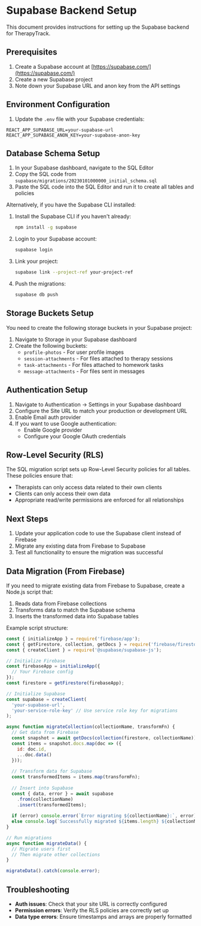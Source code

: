 # Supabase Backend Setup

This document provides instructions for setting up the Supabase backend for TherapyTrack.

## Prerequisites

1. Create a Supabase account at [https://supabase.com/](https://supabase.com/)
2. Create a new Supabase project
3. Note down your Supabase URL and anon key from the API settings

## Environment Configuration

1. Update the `.env` file with your Supabase credentials:

```
REACT_APP_SUPABASE_URL=your-supabase-url
REACT_APP_SUPABASE_ANON_KEY=your-supabase-anon-key
```

## Database Schema Setup

1. In your Supabase dashboard, navigate to the SQL Editor
2. Copy the SQL code from `supabase/migrations/20230101000000_initial_schema.sql`
3. Paste the SQL code into the SQL Editor and run it to create all tables and policies

Alternatively, if you have the Supabase CLI installed:

1. Install the Supabase CLI if you haven't already:
   ```bash
   npm install -g supabase
   ```

2. Login to your Supabase account:
   ```bash
   supabase login
   ```

3. Link your project:
   ```bash
   supabase link --project-ref your-project-ref
   ```

4. Push the migrations:
   ```bash
   supabase db push
   ```

## Storage Buckets Setup

You need to create the following storage buckets in your Supabase project:

1. Navigate to Storage in your Supabase dashboard
2. Create the following buckets:
   - `profile-photos` - For user profile images
   - `session-attachments` - For files attached to therapy sessions
   - `task-attachments` - For files attached to homework tasks
   - `message-attachments` - For files sent in messages

## Authentication Setup

1. Navigate to Authentication → Settings in your Supabase dashboard
2. Configure the Site URL to match your production or development URL
3. Enable Email auth provider
4. If you want to use Google authentication:
   - Enable Google provider
   - Configure your Google OAuth credentials

## Row-Level Security (RLS)

The SQL migration script sets up Row-Level Security policies for all tables. These policies ensure that:

- Therapists can only access data related to their own clients
- Clients can only access their own data
- Appropriate read/write permissions are enforced for all relationships

## Next Steps

1. Update your application code to use the Supabase client instead of Firebase
2. Migrate any existing data from Firebase to Supabase
3. Test all functionality to ensure the migration was successful

## Data Migration (From Firebase)

If you need to migrate existing data from Firebase to Supabase, create a Node.js script that:

1. Reads data from Firebase collections
2. Transforms data to match the Supabase schema
3. Inserts the transformed data into Supabase tables

Example script structure:

```javascript
const { initializeApp } = require('firebase/app');
const { getFirestore, collection, getDocs } = require('firebase/firestore');
const { createClient } = require('@supabase/supabase-js');

// Initialize Firebase
const firebaseApp = initializeApp({
  // Your Firebase config
});
const firestore = getFirestore(firebaseApp);

// Initialize Supabase
const supabase = createClient(
  'your-supabase-url',
  'your-service-role-key' // Use service role key for migrations
);

async function migrateCollection(collectionName, transformFn) {
  // Get data from Firebase
  const snapshot = await getDocs(collection(firestore, collectionName));
  const items = snapshot.docs.map(doc => ({
    id: doc.id,
    ...doc.data()
  }));
  
  // Transform data for Supabase
  const transformedItems = items.map(transformFn);
  
  // Insert into Supabase
  const { data, error } = await supabase
    .from(collectionName)
    .insert(transformedItems);
    
  if (error) console.error(`Error migrating ${collectionName}:`, error);
  else console.log(`Successfully migrated ${items.length} ${collectionName}`);
}

// Run migrations
async function migrateData() {
  // Migrate users first
  // Then migrate other collections
}

migrateData().catch(console.error);
```

## Troubleshooting

- **Auth issues**: Check that your site URL is correctly configured
- **Permission errors**: Verify the RLS policies are correctly set up
- **Data type errors**: Ensure timestamps and arrays are properly formatted 